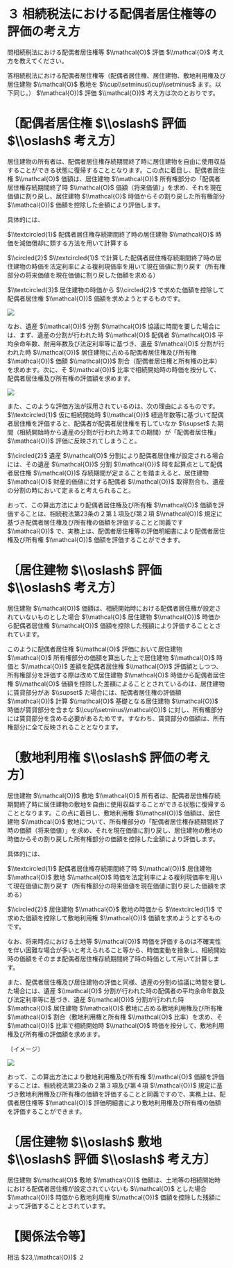 # ３ 相続税法における配偶者居住権等の評価の考え方

問相続税法における配偶者居住権等 $\\mathcal{O}$ 評価 $\\mathcal{O}$ 考え方を教えてください。

答相続税法における配偶者居住権等（配偶者居住権、居住建物、敷地利用権及び居住建物 $\\mathcal{O}$ 敷地を $\\cup\\setminus\\cup\\setminus$ ます。以下同じ。） $\\mathcal{O})$ 評価 $\\mathcal{O})$ 考え方は次のとおりです。

# 〔配偶者居住権 $\\oslash$ 評価 $\\oslash$ 考え方〕

居住建物の所有者は、配偶者居住権存続期間終了時に居住建物を自由に使用収益することができる状態に復帰することとなります。この点に着目し、配偶者居住権 $\\mathcal{O}$ 価額は、居住建物 $\\mathcal{O})$ 所有権部分の「配偶者居住権存続期間終了時 $\\mathcal{O}$ 価額（将来価値）」を求め、それを現在価値に割り戻し、居住建物 $\\mathcal{O}$ 時価からその割り戻した所有権部分 $\\mathcal{O})$ 価額を控除した金額により評価します。

具体的には、

$\\textcircled{1}$ 配偶者居住権存続期間終了時の居住建物 $\\mathcal{O}$ 時価を減価償却に類する方法を用いて計算する

$\\circled{2}$ $\\textcircled{1}$ で計算した配偶者居住権存続期間終了時の居住建物の時価を法定利率による複利現価率を用いて現在価値に割り戻す（所有権部分の将来価値を現在価値に割り戻した価額を求める）

$\\textcircled{3}$ 居住建物の時価から $\\circled{2}$ で求めた価額を控除して配偶者居住権 $\\mathcal{O})$ 価額を求めようとするものです。

![](https://www.nta.go.jp/tmp/3f4c529a-c589-4da5-8573-4df76853e1c2/images/e7e3156be91f5b9afa8aed8c0f894ea5cf602fb03eb407d2e6eab80aaa30e123.jpg)

なお、遺産 $\\mathcal{O})$ 分割 $\\mathcal{O}$ 協議に時間を要した場合には、まず、遺産の分割が行われた時 $\\mathcal{O}$ 配偶者 $\\mathcal{O}$ 平均余命年数、耐用年数及び法定利率等に基づき、遺産 $\\mathcal{O}$ 分割が行われた時 $\\mathcal{O})$ 居住建物に占める配偶者居住権及び所有権 $\\mathcal{O})$ 価額 $\\mathcal{O})$ 割合（配偶者居住権と所有権の比率）を求めます。次に、そ $\\mathcal{O})$ 比率で相続開始時の時価を按分して、配偶者居住権及び所有権の評価額を求めます。

![](https://www.nta.go.jp/tmp/3f4c529a-c589-4da5-8573-4df76853e1c2/images/659e0aff4c54f3069d61c95ff835c5d5e8facef810bbdcb758923973795417b8.jpg)

また、このような評価方法が採用されているのは、次の理由によるものです。 $\\textcircled{1}$ 仮に相続開始時 $\\mathcal{O})$ 経過年数等に基づいて配偶者居住権を評価すると、配偶者が配偶者居住権を有していなか $\\supset$ た期間（相続開始時から遺産の分割が行われた時までの期間）が「配偶者居住権」 $\\mathcal{O})$ 評価に反映されてしまうこと。

$\\circled{2}$ 遺産 $\\mathcal{O}$ 分割により配偶者居住権が設定される場合には、その遺産 $\\mathcal{O})$ 分割 $\\mathcal{O})$ 時を起算点として配偶者居住権 $\\mathcal{O})$ 存続期間が定まることを踏まえると、居住建物 $\\mathcal{O}$ 財産的価値に対する配偶者 $\\mathcal{O})$ 取得割合も、遺産の分割の時において定まると考えられること。

おって、この算出方法により配偶者居住権及び所有権 $\\mathcal{O}$ 価額を評価することは、相続税法第23条の２第１項及び第２項 $\\mathcal{O})$ 規定に基づき配偶者居住権及び所有権の価額を評価することと同義です $\\mathcal{O})$ で、実務上は、配偶者居住権等の評価明細書により配偶者居住権及び所有権 $\\mathcal{O})$ 価額を評価することができます。

# 〔居住建物 $\\oslash$ 評価 $\\oslash$ 考え方〕

居住建物 $\\mathcal{O})$ 価額は、相続開始時における配偶者居住権が設定されていないものとした場合 $\\mathcal{O}$ 居住建物 $\\mathcal{O})$ 時価から配偶者居住権 $\\mathcal{O})$ 価額を控除した残額により評価することとされています。

このように配偶者居住権 $\\mathcal{O}$ 評価において居住建物 $\\mathcal{O}$ 所有権部分の価額を算出した上で居住建物 $\\mathcal{O}$ 時価と $\\mathcal{O})$ 差額を配偶者居住権 $\\mathcal{O})$ 評価額としつつ、所有権部分を評価する際は改めて居住建物 $\\mathcal{O}$ 時価から配偶者居住権 $\\mathcal{O}$ 価額を控除した差額によることとされているのは、居住建物に賃貸部分があ $\\supset$ た場合には、配偶者居住権の評価額 $\\mathcal{O})$ 計算 $\\mathcal{O}$ 基礎となる居住建物 $\\mathcal{O})$ 時価が賃貸部分を含まな $\\cup\\setminus\\mathcal{O})$ に対し、所有権部分には賃貸部分を含める必要があるためです。すなわち、賃貸部分の価額は、所有権部分に全て反映されることとなります。

# 〔敷地利用権 $\\oslash$ 評価の考え方〕

居住建物 $\\mathcal{O})$ 敷地 $\\mathcal{O}$ 所有者は、配偶者居住権存続期間終了時に居住建物の敷地を自由に使用収益することができる状態に復帰することとなります。この点に着目し、敷地利用権 $\\mathcal{O})$ 価額は、居住建物 $\\mathcal{O}$ 敷地について、所有権部分の「配偶者居住権存続期間終了時の価額（将来価値）」を求め、それを現在価値に割り戻し、居住建物の敷地の時価からその割り戻した所有権部分の価額を控除した金額により評価します。

具体的には、

$\\textcircled{1}$ 配偶者居住権存続期間終了時 $\\mathcal{O})$ 居住建物 $\\mathcal{O}$ 敷地 $\\mathcal{O}$ 時価を法定利率による複利現価率を用いて現在価値に割り戻す（所有権部分の将来価値を現在価値に割り戻した価額を求める）

$\\circled{2}$ 居住建物 $\\mathcal{O}$ 敷地の時価から $\\textcircled{1}$ で求めた価額を控除して敷地利用権 $\\mathcal{O})$ 価額を求めようとするものです。

なお、将来時点における土地等 $\\mathcal{O})$ 時価を評価するのは不確実性を伴い困難な場合が多いと考えられること等から、時価変動を捨象し、相続開始時の価額をそのまま配偶者居住権存続期間終了時の時価として用いて計算します。

また、配偶者居住権及び居住建物の評価と同様、遺産の分割の協議に時間を要した場合には、遺産 $\\mathcal{O}$ 分割が行われた時の配偶者の平均余命年数及び法定利率等に基づき、遺産 $\\mathcal{O})$ 分割が行われた時 $\\mathcal{O}$ 居住建物 $\\mathcal{O}$ 敷地に占める敷地利用権及び所有権 $\\mathcal{O}$ 割合（敷地利用権と所有権 $\\mathcal{O}$ 比率）を求め、そ $\\mathcal{O})$ 比率で相続開始時 $\\mathcal{O}$ 時価を按分して、敷地利用権及び所有権の評価額を求めます。

〔イメージ〕

![](https://www.nta.go.jp/tmp/3f4c529a-c589-4da5-8573-4df76853e1c2/images/eaa75ca832ff8fe8bf2044f72a09346217a8675d53b88ca03613cb2c823502ae.jpg)

おって、この算出方法により敷地利用権及び所有権 $\\mathcal{O}$ 価額を評価することは、相続税法第23条の２第３項及び第４項 $\\mathcal{O})$ 規定に基づき敷地利用権及び所有権の価額を評価することと同義ですので、実務上は、配偶者居住権等 $\\mathcal{O})$ 評価明細書により敷地利用権及び所有権の価額を評価することができます。

# 〔居住建物 $\\oslash$ 敷地 $\\oslash$ 評価 $\\oslash$ 考え方〕

居住建物 $\\mathcal{O}$ 敷地 $\\mathcal{O})$ 価額は、土地等の相続開始時における配偶者居住権が設定されていないも $\\mathcal{O}$ とした場合 $\\mathcal{O})$ 時価から敷地利用権 $\\mathcal{O})$ 価額を控除した残額によって評価することとされています。

# 【関係法令等】

相法 $23,\\mathcal{O})$ ２